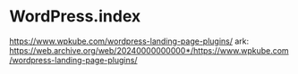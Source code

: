 # WordPress.index
https://www.wpkube.com/wordpress-landing-page-plugins/ ark: https://web.archive.org/web/20240000000000*/https://www.wpkube.com/wordpress-landing-page-plugins/
